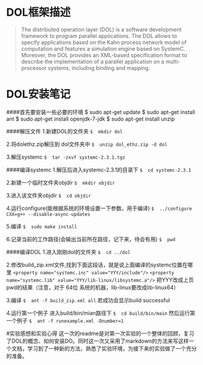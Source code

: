 # DOL框架描述
> The distributed operation layer (DOL) is a software development framework to program parallel applications. The DOL allows to specify applications based on the Kahn process network model of computation and features a simulation engine based on SystemC. Moreover, the DOL provides an XML-based specification format to describe the implementation of a parallel application on a multi-processor systems, including binding and mapping.

# DOL安装笔记

####首先要安装一些必要的环境
$   sudo apt-get update
$   sudo apt-get install ant
$   sudo apt-get install openjdk-7-jdk
$   sudo apt-get install unzip

####解压文件
1.新建DOL的文件夹
`$  mkdir dol`

2.将dolethz.zip解压到 dol文件夹中
`$  unzip dol_ethz.zip -d dol`

3.解压systemc
`$  tar -zxvf systemc-2.3.1.tgz`

####编译systemc
1.解压后进入systemc-2.3.1的目录下
`$  cd systemc-2.3.1`

2.新建一个临时文件夹objdir
`$  mkdir objdir`

3.进入该文件夹objdir
`$  cd objdir`

4.运行configure(能根据系统的环境设置一下参数，用于编译)
`$  ../configure CXX=g++ --disable-async-updates`

5.编译
`$  sudo make install`

6.记录当前的工作路径(会输出当前所在路径，记下来，待会有用)
`$  pwd`

####编译DOL
1.进入刚刚dol的文件夹
`$  cd ../dol`

2.修改build_zip.xml文件,找到下面这段话，就是说上面编译的systemc位置在哪里
`<property name="systemc.inc" value="YYY/include"/>`
`<property name="systemc.lib" value="YYY/lib-linux/libsystemc.a"/>`
把YYY改成上页pwd的结果（注意，对于  64位 系统的机器，lib-linux要改成lib-linux64）

3.编译
`$  ant -f build_zip.xml all`
若成功会显示build successful

4.运行第一个例子
进入build/bin/mian路径下
`$  cd build/bin/main`
然后运行第一个例子
`$  ant -f runexample.xml -Dnumber=1`

#实验感想和实验心得
这一次的readme是对第一次实验的一个整体的回顾，复习了DOL的概念、如何安装DO。同时这一次又采用了markdown的方法来写这样一个文档，学习到了一种新的方法，熟悉了实验环境，为接下来的实验做了一个充分的准备。

